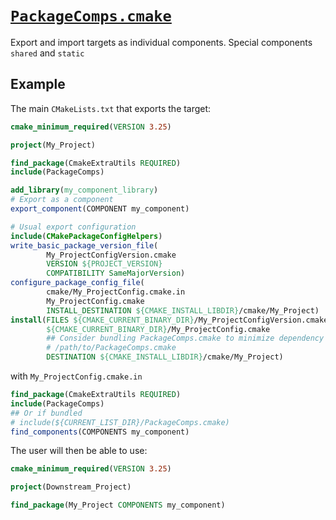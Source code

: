 # [`PackageComps.cmake`](PackageComps.cmake)

Export and import targets as individual components. Special components `shared` and `static`

## Example

The main `CMakeLists.txt` that exports the target:
```cmake
cmake_minimum_required(VERSION 3.25)

project(My_Project)

find_package(CmakeExtraUtils REQUIRED)
include(PackageComps)

add_library(my_component_library)
# Export as a component
export_component(COMPONENT my_component)

# Usual export configuration
include(CMakePackageConfigHelpers)
write_basic_package_version_file(
		My_ProjectConfigVersion.cmake
		VERSION ${PROJECT_VERSION}
		COMPATIBILITY SameMajorVersion)
configure_package_config_file(
		cmake/My_ProjectConfig.cmake.in
		My_ProjectConfig.cmake
		INSTALL_DESTINATION ${CMAKE_INSTALL_LIBDIR}/cmake/My_Project)
install(FILES ${CMAKE_CURRENT_BINARY_DIR}/My_ProjectConfigVersion.cmake
		${CMAKE_CURRENT_BINARY_DIR}/My_ProjectConfig.cmake
		## Consider bundling PackageComps.cmake to minimize dependency
        # /path/to/PackageComps.cmake
		DESTINATION ${CMAKE_INSTALL_LIBDIR}/cmake/My_Project)
```
with `My_ProjectConfig.cmake.in`
```cmake
find_package(CmakeExtraUtils REQUIRED)
include(PackageComps)
## Or if bundled
# include(${CURRENT_LIST_DIR}/PackageComps.cmake)
find_components(COMPONENTS my_component)
```

The user will then be able to use:
```cmake
cmake_minimum_required(VERSION 3.25)

project(Downstream_Project)

find_package(My_Project COMPONENTS my_component)
```